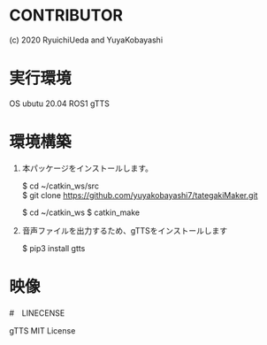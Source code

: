 # CONTRIBUTOR
(c) 2020 RyuichiUeda and YuyaKobayashi

# 実行環境
  OS ubutu 20.04
  ROS1
  gTTS 
  
# 環境構築
  
1. 本パッケージをインストールします。  
  
    $ cd ~/catkin_ws/src  
    $ git clone  https://github.com/yuyakobayashi7/tategakiMaker.git
    
    $ cd ~/catkin_ws
    $ catkin_make
  
2. 音声ファイルを出力するため、gTTSをインストールします

   $ pip3 install gtts


# 映像


   
#　LINECENSE

gTTS 
MIT License




       
 
